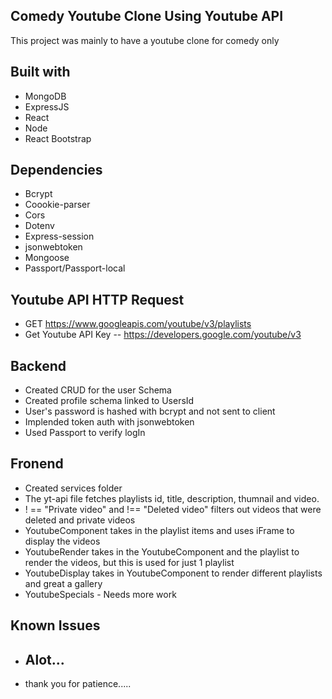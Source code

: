 ## Comedy Youtube Clone Using Youtube API ##

This project was mainly to have a youtube clone for comedy only

## Built with
* MongoDB
* ExpressJS
* React
* Node 
* React Bootstrap
## Dependencies
* Bcrypt
* Coookie-parser
* Cors
* Dotenv
* Express-session
* jsonwebtoken
* Mongoose
* Passport/Passport-local

## Youtube API HTTP Request
* GET https://www.googleapis.com/youtube/v3/playlists
* Get Youtube API Key 
-- https://developers.google.com/youtube/v3 

## Backend 
* Created CRUD for the user Schema
* Created profile schema linked to UsersId 
* User's password is hashed with bcrypt and not sent to client 
* Implended token auth with jsonwebtoken
* Used Passport to verify logIn   

## Fronend
* Created services folder
* The yt-api file fetches playlists id, title, description, thumnail and video. 
* ! == "Private video" and !== "Deleted video" filters out videos that were deleted and private videos
* YoutubeComponent takes in the playlist items and uses iFrame to display the videos
* YoutubeRender takes in the YoutubeComponent and the playlist to render the videos, but this is used for just 1 playlist  
* YoutubeDisplay takes in YoutubeComponent to render different playlists and great a gallery
* YoutubeSpecials - Needs more work 

## Known Issues
* ## Alot... 
* thank you for patience..... 



